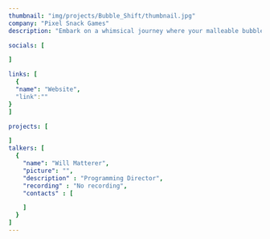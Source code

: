 ```yaml
---
thumbnail: "img/projects/Bubble_Shift/thumbnail.jpg"
company: "Pixel Snack Games"
description: "Embark on a whimsical journey where your malleable bubble gum avatar masters the art of transformation, morphing into various forms to navigate a world where the environment itself guides your path. Discover the enchanting mechanics of shape-shifting as you adapt to the ever-changing landscapes, turning each twist and turn into an adventure that tests the limits of your bubble-gummed ingenuity."

socials: [

]

links: [
  {
  "name": "Website",
  "link":""
}
]

projects: [

]
talkers: [
  {
    "name": "Will Matterer",
    "picture": "",
    "description" : "Programming Director",
    "recording" : "No recording",
    "contacts" : [

    ]
  }
]
---
```

